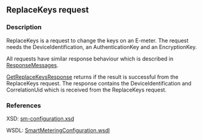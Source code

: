 ## ReplaceKeys request

### Description
ReplaceKeys is a request to change the keys on an E-meter. The request needs the DeviceIdentification, an AuthenticationKey and an EncryptionKey.

All requests have similar response behaviour which is described in [ResponseMessages](./ResponseMessages.md).

[GetReplaceKeysResponse](GetReplaceKeysResponse.md) returns if the result is successful from the ReplaceKeys request. The response contains the DeviceIdentification and CorrelationUid which is received from the ReplaceKeys request.

### References

XSD: [sm-configuration.xsd](https://github.com/OSGP/open-smart-grid-platform/blob/development/osgp/shared/osgp-ws-smartmetering/src/main/resources/schemas/sm-configuration.xsd)

WSDL: [SmartMeteringConfiguration.wsdl](https://github.com/OSGP/open-smart-grid-platform/blob/development/osgp/shared/osgp-ws-smartmetering/src/main/resources/SmartMeteringConfiguration.wsdl)

